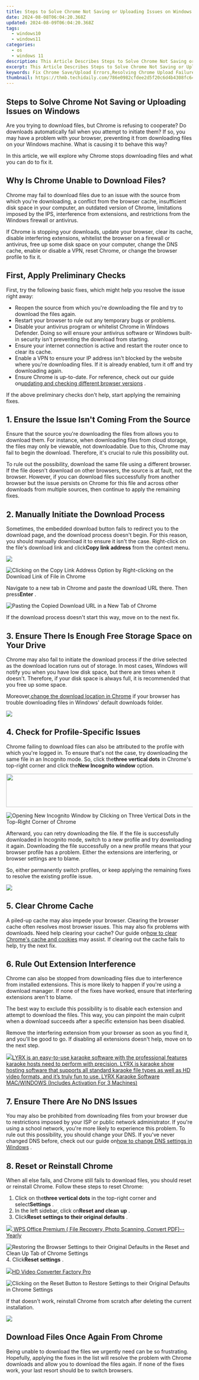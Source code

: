 ```yaml
---
title: Steps to Solve Chrome Not Saving or Uploading Issues on Windows
date: 2024-08-08T06:04:20.368Z
updated: 2024-08-09T06:04:20.368Z
tags:
  - windows10
  - windows11
categories:
  - os
  - windows 11
description: This Article Describes Steps to Solve Chrome Not Saving or Uploading Issues on Windows
excerpt: This Article Describes Steps to Solve Chrome Not Saving or Uploading Issues on Windows
keywords: Fix Chrome Save/Upload Errors,Resolving Chrome Upload Failures,Chrome Upload Troubleshooting Steps,Solve Chrome Saving Issue,Windows Chrome Save/Uploader Fix,Tackle Chrome Not Uploading,Chrome Save/Upload on Win Fixed Guide
thumbnail: https://thmb.techidaily.com/786e0982cfdee2d5f20c6d4b4308fc64b7f3b17fc6a8a55e95bfdc13a652344b.jpg
---
```


## Steps to Solve Chrome Not Saving or Uploading Issues on Windows

 Are you trying to download files, but Chrome is refusing to cooperate? Do downloads automatically fail when you attempt to initiate them? If so, you may have a problem with your browser, preventing it from downloading files on your Windows machine. What is causing it to behave this way?

 In this article, we will explore why Chrome stops downloading files and what you can do to fix it.

## Why Is Chrome Unable to Download Files?

 Chrome may fail to download files due to an issue with the source from which you're downloading, a conflict from the browser cache, insufficient disk space in your computer, an outdated version of Chrome, limitations imposed by the IPS, interference from extensions, and restrictions from the Windows firewall or antivirus.

 If Chrome is stopping your downloads, update your browser, clear its cache, disable interfering extensions, whitelist the browser on a firewall or antivirus, free up some disk space on your computer, change the DNS cache, enable or disable a VPN, reset Chrome, or change the browser profile to fix it.

## First, Apply Preliminary Checks

 First, try the following basic fixes, which might help you resolve the issue right away:

* Reopen the source from which you're downloading the file and try to download the files again.
* Restart your browser to rule out any temporary bugs or problems.
* Disable your antivirus program or whitelist Chrome in Windows Defender. Doing so will ensure your antivirus software or Windows built-in security isn't preventing the download from starting.
* Ensure your internet connection is active and restart the router once to clear its cache.
* Enable a VPN to ensure your IP address isn't blocked by the website where you're downloading files. If it is already enabled, turn it off and try downloading again.
* Ensure Chrome is up-to-date. For reference, check out our guide on[updating and checking different browser versions](https://www.makeuseof.com/how-to-update-chrome-firefox-edge-desktop-mobile/#how-to-update-and-view-the-current-version-of-chrome-on-desktop) .

 If the above preliminary checks don't help, start applying the remaining fixes.

## 1\. Ensure the Issue Isn't Coming From the Source

 Ensure that the source you're downloading the files from allows you to download them. For instance, when downloading files from cloud storage, the files may only be viewable, not downloadable. Due to this, Chrome may fail to begin the download. Therefore, it's crucial to rule this possibility out.

 To rule out the possibility, download the same file using a different browser. If the file doesn't download on other browsers, the source is at fault, not the browser. However, if you can download files successfully from another browser but the issue persists on Chrome for this file and across other downloads from multiple sources, then continue to apply the remaining fixes.

## 2\. Manually Initiate the Download Process

 Sometimes, the embedded download button fails to redirect you to the download page, and the download process doesn't begin. For this reason, you should manually download it to ensure it isn't the case. Right-click on the file's download link and click**Copy link address** from the context menu.

<!-- affiliate ads begin -->
<a href="https://shop.incomedia.eu/order/checkout.php?PRODS=39655089&QTY=1&AFFILIATE=108875&CART=1"><img src="https://incomedia.eu/files/images/affiliates/wa/01_WA_728x90.jpg" border="0"></a>
<!-- affiliate ads end -->
![Clicking on the Copy Link Address Option by Right-clicking on the Download Link of File in Chrome](https://static1.makeuseofimages.com/wordpress/wp-content/uploads/2022/12/1-clicking-on-the-copy-link-address-option-by-right-clicking-on-the-download-link-of-file-in-chrome.jpg)

 Navigate to a new tab in Chrome and paste the download URL there. Then press**Enter** .

![Pasting the Copied Download URL in a New Tab of Chrome](https://static1.makeuseofimages.com/wordpress/wp-content/uploads/2022/12/2-pasting-the-copied-download-url-in-a-new-tab-of-chrome.jpg)

 If the download process doesn't start this way, move on to the next fix.

## 3\. Ensure There Is Enough Free Storage Space on Your Drive

 Chrome may also fail to initiate the download process if the drive selected as the download location runs out of storage. In most cases, Windows will notify you when you have low disk space, but there are times when it doesn't. Therefore, if your disk space is always full, it is recommended that you free up some space.

 Moreover,[change the download location in Chrome](https://www.makeuseof.com/tag/how-to-change-the-default-download-folder-in-google-chrome/) if your browser has trouble downloading files in Windows' default downloads folder.

<!-- affiliate ads begin -->
<a href="https://shop.systoolsgroup.com/affiliate.php?ACCOUNT=SYSTOOBY&AFFILIATE=108875&PATH=https%3A%2F%2Fwww.systoolsgroup.com%3FAFFILIATE%3D108875%26RESOURCE%3DSysTools%2BSQL%2BRecovery"><img src="https://www.systoolsgroup.com/box/sql-recovery.png" border="0"></a>
<!-- affiliate ads end -->
## 4\. Check for Profile-Specific Issues

 Chrome failing to download files can also be attributed to the profile with which you're logged in. To ensure that's not the case, try downloading the same file in an Incognito mode. So, click the**three vertical dots** in Chrome's top-right corner and click the**New Incognito window** option.

<!-- affiliate ads begin -->
<a href="https://mindmanager.sjv.io/c/5597632/1787667/20231" target="_top" id="1787667"><img src="//a.impactradius-go.com/display-ad/20231-1787667" border="0" alt="" width="728" height="90"/></a><img height="0" width="0" src="https://imp.pxf.io/i/5597632/1787667/20231" style="position:absolute;visibility:hidden;" border="0" />
<!-- affiliate ads end -->
![Opening New Incognito Window by Clicking on Three Vertical Dots in the Top-Right Corner of Chrome](https://static1.makeuseofimages.com/wordpress/wp-content/uploads/2022/12/3-opening-new-incognito-window-by-clicking-on-three-vertical-dots-in-the-top-right-corner-of-chrome.jpg)

 Afterward, you can retry downloading the file. If the file is successfully downloaded in Incognito mode, switch to a new profile and try downloading it again. Downloading the file successfully on a new profile means that your browser profile has a problem. Either the extensions are interfering, or browser settings are to blame.

 So, either permanently switch profiles, or keep applying the remaining fixes to resolve the existing profile issue.

<!-- affiliate ads begin -->
<a href="https://store.bitdefender.com/affiliate.php?ACCOUNT=BITLATIN&AFFILIATE=108875&PATH=http%3A%2F%2Fwww.bitdefender.com%2Fbusiness%3FAFFILIATE%3D108875%26RESOURCE%3D30%2525%2BOff%2Ball%2BGravityZone%2BProducts"><img src="https://www.bitdefender.com/content/dam/bitdefender/business/campaign/1200X628.png" border="0"></a>
<!-- affiliate ads end -->
## 5\. Clear Chrome Cache

 A piled-up cache may also impede your browser. Clearing the browser cache often resolves most browser issues. This may also fix problems with downloads. Need help clearing your cache? Our guide on[how to clear Chrome's cache and cookies](https://www.makeuseof.com/how-to-clear-cookies-cache-in-chrome/) may assist. If clearing out the cache fails to help, try the next fix.

## 6\. Rule Out Extension Interference

 Chrome can also be stopped from downloading files due to interference from installed extensions. This is more likely to happen if you're using a download manager. If none of the fixes have worked, ensure that interfering extensions aren't to blame.

 The best way to exclude this possibility is to disable each extension and attempt to download the files. This way, you can pinpoint the main culprit when a download succeeds after a specific extension has been disabled.

 Remove the interfering extension from your browser as soon as you find it, and you'll be good to go. If disabling all extensions doesn't help, move on to the next step.

<!-- affiliate ads begin -->
<a href="https://shop.pcdj.com/order/checkout.php?PRODS=4698998&QTY=1&AFFILIATE=108875&CART=1"> <img src="https://secure.avangate.com/images/merchant/47f4b6321e9fd8e8f7326a6adc1a7c1e/products/MacBook_Pro_lyrx-withsinger-tv.png" border="0">LYRX is an easy-to-use karaoke software with the professional features karaoke hosts need to perform with precision. LYRX is karaoke show hosting software that supports all standard karaoke file types as well as HD video formats, and it’s truly fun to use. 
LYRX Karaoke Software MAC/WINDOWS (Includes Activation For 3 Machines)</a>
<!-- affiliate ads end -->
## 7\. Ensure There Are No DNS Issues

 You may also be prohibited from downloading files from your browser due to restrictions imposed by your ISP or public network administrator. If you're using a school network, you're more likely to experience this problem. To rule out this possibility, you should change your DNS. If you've never changed DNS before, check out our guide on[how to change DNS settings in Windows](https://www.makeuseof.com/change-dns-settings-windows-11/) .

## 8\. Reset or Reinstall Chrome

 When all else fails, and Chrome still fails to download files, you should reset or reinstall Chrome. Follow these steps to reset Chrome:

1. Click on the**three vertical dots** in the top-right corner and select**Settings** .
2. In the left sidebar, click on**Reset and clean up** .
3. Click**Reset settings to their original defaults** .  
<!-- affiliate ads begin -->
<a href="https://secure.2checkout.com/order/checkout.php?PRODS=38729081&QTY=1&AFFILIATE=108875&CART=1"><img src="https://website-prod.cache.wpscdn.com/img/wps-writer-free-word-processor-1x.3d9c80d.png" border="0">
WPS Office Premium ( File Recovery, Photo Scanning, Convert PDF)--Yearly</a>
<!-- affiliate ads end -->
![Restoring the Browser Settings to their Original Defaults in the Reset and Clean Up Tab of Chrome Settings](https://static1.makeuseofimages.com/wordpress/wp-content/uploads/2022/12/4-restoring-the-browser-settings-to-their-original-defaults-in-the-reset-and-clean-up-tab-of-chrome-settings.jpg)
4. Click**Reset settings** .  
<!-- affiliate ads begin -->
<a href="https://secure.2checkout.com/order/checkout.php?PRODS=4537546&QTY=1&AFFILIATE=108875&CART=1"><img src="https://secure.avangate.com/images/merchant/4b0a0290ad7df100b77e86839989a75e/products/7_copy_2_2_hdpro.png" border="0">HD Video Converter Factory Pro</a>
<!-- affiliate ads end -->
![Clicking on the Reset Button to Restore Settings to their Original Defaults in Chrome Settings](https://static1.makeuseofimages.com/wordpress/wp-content/uploads/2022/12/5-clicking-on-the-reset-button-to-restore-settings-to-their-original-defaults-in-chrome-settings.jpg)

 If that doesn't work, reinstall Chrome from scratch after deleting the current installation.

<!-- affiliate ads begin -->
<a href="https://store.nero.com/order/checkout.php?PRODS=42296740&QTY=1&AFFILIATE=108875&CART=1"><img src="https://www.nero.com/nero-com-wAssets/img/banners/2023/biu/Nero_BackItUp_Screen_2.webp" border="0"></a>
<!-- affiliate ads end -->
## Download Files Once Again From Chrome

 Being unable to download the files we urgently need can be so frustrating. Hopefully, applying the fixes in the list will resolve the problem with Chrome downloads and allow you to download the files again. If none of the fixes work, your last resort should be to switch browsers.


<ins class="adsbygoogle"
     style="display:block"
     data-ad-format="autorelaxed"
     data-ad-client="ca-pub-7571918770474297"
     data-ad-slot="1223367746"></ins>



<ins class="adsbygoogle"
     style="display:block"
     data-ad-client="ca-pub-7571918770474297"
     data-ad-slot="8358498916"
     data-ad-format="auto"
     data-full-width-responsive="true"></ins>


